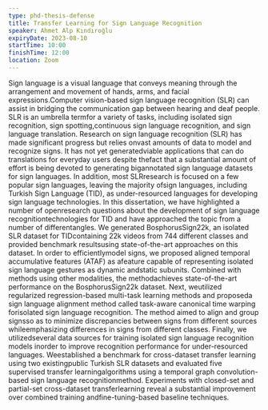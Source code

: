 ```yaml
---
type: phd-thesis-defense
title: Transfer Learning for Sign Language Recognition
speaker: Ahmet Alp Kındıroğlu
expiryDate: 2023-08-10
startTime: 10:00
finishTime: 12:00
location: Zoom
---
```


Sign language is a visual language that conveys meaning through the arrangement and movement of hands, arms, and facial expressions.Computer vision-based sign language recognition (SLR) can assist in bridging the communication gap between hearing and deaf people. SLR is an umbrella termfor a variety of tasks, including isolated sign recognition, sign spotting,continuous sign language recognition, and sign language translation. Research on sign language recognition (SLR) has made significant progress but relies onvast amounts of data to model and recognize signs. It has not yet generatedviable applications that can do translations for everyday users despite thefact that a substantial amount of effort is being devoted to generating bigannotated sign language datasets for sign languages. In addition, most SLRresearch is focused on a few popular sign languages, leaving the majority ofsign languages, including Turkish Sign Language (TID), as under-resourced languages for developing sign language technologies. In this dissertation, we have highlighted a number of openresearch questions about the development of sign language recognitiontechnologies for TID and have approached the topic from a number of differentangles. We generated BosphorusSign22k, an isolated SLR dataset for TIDcontaining 22k videos from 744 different classes and provided benchmark resultsusing state-of-the-art approaches on this dataset. In order to efficientlymodel signs, we proposed aligned temporal accumulative features (ATAF) as afeature capable of representing isolated sign language gestures as dynamic andstatic subunits. Combined with methods using other modalities, the methodachieves state-of-the-art performance on the BosphorusSign22k dataset. Next, weutilized regularized regression-based multi-task learning methods and proposeda sign language alignment method called task-aware canonical time warping forisolated sign language recognition. The method aimed to align and group signsso as to minimize discrepancies between signs from different sources whileemphasizing differences in signs from different classes. Finally, we utilizedseveral data sources for training isolated sign language recognition models inorder to improve recognition performance for under-resourced languages. Weestablished a benchmark for cross-dataset transfer learning using two existingpublic Turkish SLR datasets and evaluated five supervised transfer learningalgorithms using a temporal graph convolution-based sign language recognitionmethod. Experiments with closed-set and partial-set cross-dataset transferlearning reveal a substantial improvement over combined training andfine-tuning-based baseline techniques.
